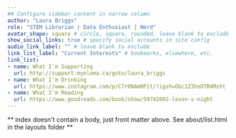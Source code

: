 ```yaml
---
## Configure sidebar content in narrow column
author: "Laura Briggs"
role: "STEM Librarian | Data Enthusiast | Nerd"
avatar_shape: square # circle, square, rounded, leave blank to exclude
show_social_links: true # specify social accounts in site config
audio_link_label: "" # leave blank to exclude
link_list_label: "Current Interests" # bookmarks, elsewhere, etc.
link_list:
- name: What I'm Supporting
  url: http://support.myeloma.ca/goto/laura_briggs
- name: What I'm Drinking
  url: https://www.instagram.com/p/C7r0NAmRPit/?igsh=OGc1Z3hoOTB4Mzht
- name: What I'm Reading
  url: https://www.goodreads.com/book/show/59742002-levon-s-night
---
```


** index doesn't contain a body, just front matter above.
See about/list.html in the layouts folder **